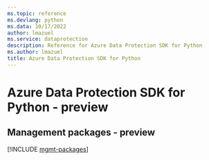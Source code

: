 ```yaml
---
ms.topic: reference
ms.devlang: python
ms.data: 10/17/2022
author: lmazuel
ms.service: dataprotection
description: Reference for Azure Data Protection SDK for Python
ms.author: lmazuel
title: Azure Data Protection SDK for Python
---
```

# Azure Data Protection SDK for Python - preview

## Management packages - preview
[!INCLUDE [mgmt-packages](data-protection-mgmt-index.md)]